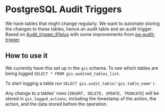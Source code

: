 # PostgreSQL Audit Triggers

We have tables that might change regularly. We want to automate storing the
changes to these tables, hence an audit table and an audit trigger. Based on
[Audit_trigger_91plus](http://wiki.postgresql.org/wiki/Audit_trigger_91plus)
with some improvements from
[pg-audit-trigger](https://github.com/circlehddev/pg-audit-trigger).

## How to use it

We currently have this set up in the `gis` schema. To see which tables are
being logged `SELECT * FROM gis.audited_tables_list`.

To start logging a table run `SELECT gis.audit_table('gis.table_name')`.

Any change to a tables' rows (`INSERT, DELETE, UPDATE, TRUNCATE`) will be
stored in `gis.logged_actions`, including the timestamp of the action, the
action, and the data stored before the operation.

